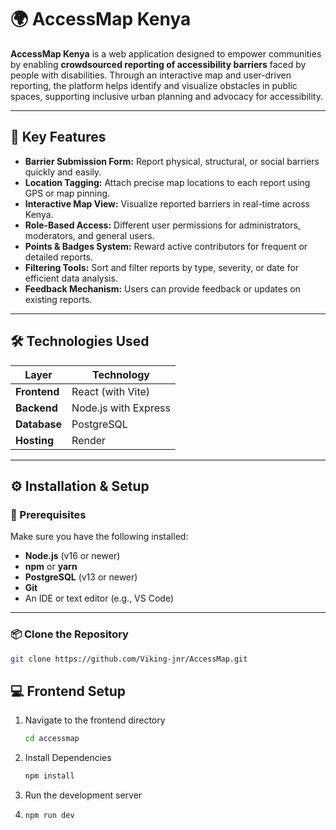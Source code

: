 # 🌍 AccessMap Kenya

**AccessMap Kenya** is a web application designed to empower communities by enabling **crowdsourced reporting of accessibility barriers** faced by people with disabilities. Through an interactive map and user-driven reporting, the platform helps identify and visualize obstacles in public spaces, supporting inclusive urban planning and advocacy for accessibility.

---

## 🧩 Key Features

- **Barrier Submission Form:** Report physical, structural, or social barriers quickly and easily.  
- **Location Tagging:** Attach precise map locations to each report using GPS or map pinning.  
- **Interactive Map View:** Visualize reported barriers in real-time across Kenya.  
- **Role-Based Access:** Different user permissions for administrators, moderators, and general users.  
- **Points & Badges System:** Reward active contributors for frequent or detailed reports.  
- **Filtering Tools:** Sort and filter reports by type, severity, or date for efficient data analysis.  
- **Feedback Mechanism:** Users can provide feedback or updates on existing reports.

---

## 🛠️ Technologies Used

| Layer | Technology |
|-------|-------------|
| **Frontend** | React (with Vite) |
| **Backend** | Node.js with Express |
| **Database** | PostgreSQL |
| **Hosting** | Render |

---

## ⚙️ Installation & Setup

### 🧾 Prerequisites
Make sure you have the following installed:  
- **Node.js** (v16 or newer)
- **npm** or **yarn**
- **PostgreSQL** (v13 or newer)
- **Git**
- An IDE or text editor (e.g., VS Code)  

---

### 📦 Clone the Repository

```bash
git clone https://github.com/Viking-jnr/AccessMap.git        

```
## 💻 Frontend Setup
1. Navigate to the frontend directory
   ```bash
   cd accessmap
   ```
2. Install Dependencies
   ```bash
   npm install
   ```
3. Run the development server
4. ```bash
   npm run dev
   ```
